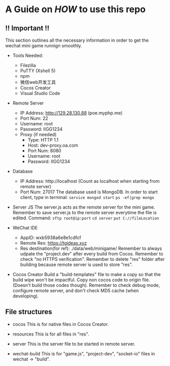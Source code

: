 # A Guide on *HOW* to use this repo

## !! Important !!
This section outlines all the necessary information in order to get the wechat mini game runnign smoothly.

* Tools Needed:
    * Filezilla
    * PuTTY (Xshell 5)
    * npm
    * 微信web开发工具
    * Cocos Creator
    * Visual Studio Code

* Remote Server
    * IP Address: http://129.28.130.88 (poe.myphp.me)
    * Port Num: 22
    * Username: root
    * Password: IIGG1234
    * Proxy (if needed)
        * Type: HTTP 1.1
        * Host: dev-proxy.oa.com
        * Port Num: 8080
        * Username: root
        * Password: IIGG1234

* Database
    * IP Address: http://localhost (Count as localhost when starting from remote server)
    * Port Num: 27017
The database used is MongoDB. In order to start client, type in terminal:
`service mongod start`
`ps -ef|grep mongo`

* Server JS
The server.js acts as the remote server for the mini game.
Remember to save server.js to the remote server everytime the file is edited. Command:
`sftp root@ip:port`
`cd server`
`put C://fileLocation`

* WeChat IDE
    * AppID: wxb5938a6e8e1cdfcf
    * Remote Res: https://tgideas.xyz
    * Res destination(for ref): ./data/web/minigame/
Remember to always udpate the "project.dev" after every build from Cocos.
Remember to check "no HTTPS verification".
Remember to delete "res" folder after building because remote server is used to store "res".

* Cocos Creator
Build a "build-templates" file to make a copy so that the build wipe won't be impactful.
Copy non cocos code to origin file. (Doesn't build those codes though).
Remember to check debug mode, configure remote server, and don't check MD5 cache (when developing).

## File structures
* cocos
This is for native files in Cocos Creator.

* resources
This is for all files in "res".

* server
This is the server file to be started in remote server.

* wechat-build
This is for "game.js", "project-dev", "socket-io" files in wechat -> "build".
